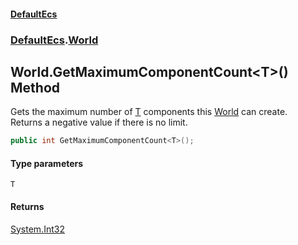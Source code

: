 #### [DefaultEcs](./index.md 'index')
### [DefaultEcs](./DefaultEcs.md 'DefaultEcs').[World](./DefaultEcs-World.md 'DefaultEcs.World')
## World.GetMaximumComponentCount&lt;T&gt;() Method
Gets the maximum number of [T](#DefaultEcs-World-GetMaximumComponentCount-T-()-T 'DefaultEcs.World.GetMaximumComponentCount&lt;T&gt;().T') components this [World](./DefaultEcs-World.md 'DefaultEcs.World') can create.  
Returns a negative value if there is no limit.  
```C#
public int GetMaximumComponentCount<T>();
```
#### Type parameters
<a name='DefaultEcs-World-GetMaximumComponentCount-T-()-T'></a>
`T`  
  
  
#### Returns
[System.Int32](https://docs.microsoft.com/en-us/dotnet/api/System.Int32 'System.Int32')  
  

